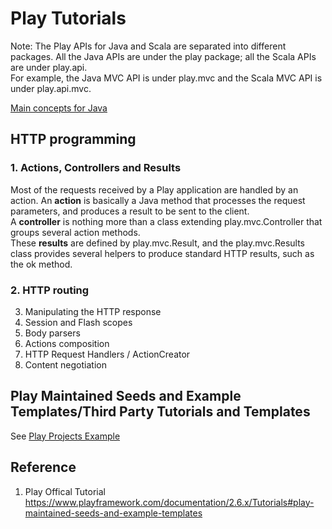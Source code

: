 # Play Tutorials  

Note: The Play APIs for Java and Scala are separated into different packages. All the Java APIs are under the play package; all the Scala APIs are under play.api.  
For example, the Java MVC API is under play.mvc and the Scala MVC API is under play.api.mvc.  

[Main concepts for Java](https://www.playframework.com/documentation/2.6.x/JavaHome)

## HTTP programming
### 1. Actions, Controllers and Results  
Most of the requests received by a Play application are handled by an action. An **action** is basically a Java method that processes the request parameters, and produces a result to be sent to the client.  
A **controller** is nothing more than a class extending play.mvc.Controller that groups several action methods.  
These **results** are defined by play.mvc.Result, and the play.mvc.Results class provides several helpers to produce standard HTTP results, such as the ok method.  

### 2. HTTP routing  


3. Manipulating the HTTP response
4. Session and Flash scopes
5. Body parsers
6. Actions composition
7. HTTP Request Handlers / ActionCreator
8. Content negotiation



## Play Maintained Seeds and Example Templates\/Third Party Tutorials and Templates
See [Play Projects Example](https://www.playframework.com/documentation/2.6.x/Tutorials#play-maintained-seeds-and-example-templates)


## Reference
1. Play Offical Tutorial https://www.playframework.com/documentation/2.6.x/Tutorials#play-maintained-seeds-and-example-templates

